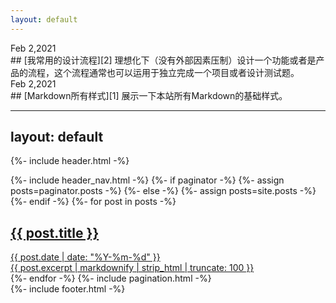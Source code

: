 ```yaml
---
layout: default
---
```




<div class="time">Feb 2,2021</div>
## [我常用的设计流程][2]
理想化下（没有外部因素压制）设计一个功能或者是产品的流程，这个流程通常也可以运用于独立完成一个项目或者设计测试题。


<div class="time">Feb 2,2021</div>
## [Markdown所有样式][1]
展示一下本站所有Markdown的基础样式。



<!-- 文章链接 -->

[1]:	project
[2]:	process
[3]:	about



<!-- 图片链接 -->

[image-1]:	assets/pic/empty1.png
[image-2]:	assets/pic/empty1.png
[image-3]:	assets/pic/empty.png


---
layout: default
---
{%- include header.html -%}
<main class="post__archive">
  {%- include header_nav.html -%}
  {%- if paginator -%}
  {%- assign posts=paginator.posts -%}
  {%- else -%}
  {%- assign posts=site.posts -%}
  {%- endif -%}
  {%- for post in posts -%}
    <article class="post__entry">
      <a href="{{ post.url | relative_url }}" class="post__entry__link">
        <h2>{{ post.title }}</h2>
        <div class="post__meta">
          <time>{{ post.date | date: "%Y-%m-%d" }}</time>
        </div>
        <div class="post__excerpt">
          {{ post.excerpt | markdownify | strip_html | truncate: 100 }}
        </div>
        <div class="post__more_arrow"></div>
      </a>
    </article>
  {%- endfor -%}
  {%- include pagination.html -%}
</main>
{%- include footer.html -%}